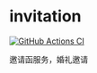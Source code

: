 # invitation

[![GitHub Actions CI][ciBadge]][ciLink]

邀请函服务，婚礼邀请





[ciBadge]: https://github.com/ligenhw/invitation/workflows/CI/badge.svg
[ciLink]: https://github.com/ligenhw/invitation/actions
